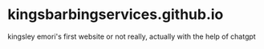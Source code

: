 # kingsbarbingservices.github.io
kingsley emori's first website or not really, actually with the help of chatgpt
